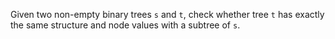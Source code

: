 Given two non-empty binary trees `s` and `t`, check whether tree `t` has exactly the same structure and node values with a subtree of `s`.
